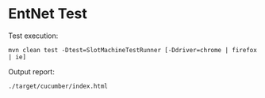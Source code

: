 # EntNet Test

Test execution:
```
mvn clean test -Dtest=SlotMachineTestRunner [-Ddriver=chrome | firefox | ie]
```


Output report:
```
./target/cucumber/index.html
```